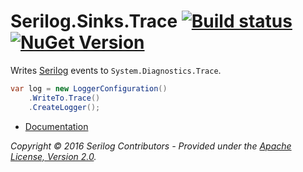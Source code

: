 # Serilog.Sinks.Trace [![Build status](https://ci.appveyor.com/api/projects/status/v1oe03lx3wymyy7j/branch/master?svg=true)](https://ci.appveyor.com/project/serilog/serilog-sinks-trace/branch/master) [![NuGet Version](http://img.shields.io/nuget/v/Serilog.Sinks.Trace.svg?style=flat)](https://www.nuget.org/packages/Serilog.Sinks.Trace/)

Writes [Serilog](https://serilog.net) events to `System.Diagnostics.Trace`.

```csharp
var log = new LoggerConfiguration()
    .WriteTo.Trace()
    .CreateLogger();
```

* [Documentation](https://github.com/serilog/serilog/wiki)

_Copyright &copy; 2016 Serilog Contributors - Provided under the [Apache License, Version 2.0](http://apache.org/licenses/LICENSE-2.0.html)._
